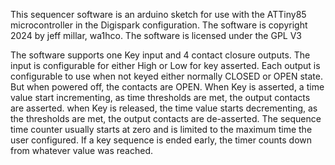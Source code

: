 This sequencer software is an arduino sketch for use with the ATTiny85 microcontroller in the Digispark configuration.
The software is copyright 2024 by jeff millar, wa1hco.  The software is licensed under the GPL V3

The software supports one Key input and 4 contact closure outputs.
The input is configurable for either High or Low for key asserted.
Each output is configurable to use when not keyed either normally CLOSED or OPEN state.  But when powered off, the contacts are OPEN.
When Key is asserted, a time value start incrementing, as time thresholds are met, the output contacts are asserted.
when Key is released, the time value starts decrementing, as the thresholds are met, the output contacts are de-asserted.
The sequence time counter usually starts at zero and is limited to the maximum time the user configured.
If a key sequence is ended early, the timer counts down from whatever value was reached.
